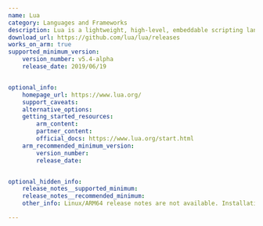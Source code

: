 ```yaml
---
name: Lua
category: Languages and Frameworks
description: Lua is a lightweight, high-level, embeddable scripting language designed for flexibility and efficiency.
download_url: https://github.com/lua/lua/releases
works_on_arm: true
supported_minimum_version:
    version_number: v5.4-alpha
    release_date: 2019/06/19


optional_info:
    homepage_url: https://www.lua.org/
    support_caveats:
    alternative_options:
    getting_started_resources:
        arm_content:
        partner_content:
        official_docs: https://www.lua.org/start.html
    arm_recommended_minimum_version:
        version_number:
        release_date:


optional_hidden_info:
    release_notes__supported_minimum:
    release_notes__recommended_minimum:
    other_info: Linux/ARM64 release notes are not available. Installation and testing are done via the [tar archive](https://github.com/lua/lua/releases/tag/v5.4-alpha).

---
```


